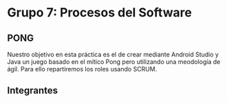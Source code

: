 # Grupo 7: Procesos del Software

## PONG
Nuestro objetivo en esta práctica es el de crear mediante Android Studio y Java un juego basado en el mítico Pong pero utilizando una meodología de ágil. Para ello repartiremos los roles usando SCRUM.

## Integrantes

##
